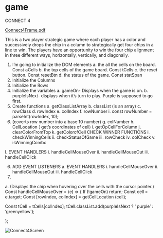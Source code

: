 # game
CONNECT 4 

[Connect4Frame.pdf](https://github.com/KimberlyCameron79/game/files/9600261/Connect4Frame.pdf)


This is a two player strategic game where each player has a color and successively drops the chip in a column to strategically get four chips in a line to win. The players have an opportunity to win the four chip alignment in three different ways, horizontally, vertically, and diagonally.

1.	I’m going to initialize the DOM elements
a.	the all the cells on the board.  Const aCells
b.	the top cells of the game board.     Const tCells
c.	the reset button. Const resetBtn
d.	the status of the game.  Const statSpan
2.	Initialize the Columns
3.	Initialize the Rows
4.	Initialize the variables
a.	gameOn- Displays when the game is on.
b.	purpleIsNext- displays when it’s turn to play.  Purple is supposed to go first.
5.	Create functions
a.	getClassListArray
b.	classList (is an array)
c.	rowClass
d.	rowIndex
e.	colIndex
f.	rowNumber
i.	const rowNumber = parseInt(rowIndex, 10);
1.	(coverts row number into a base 10 number)
g.	colNumber
h.	CellLocation ( get’s coordinates of cell)
i.	getOpCellForColumn
j.	clearColorFromTop
k.	getColorofCell
CHECK WINNER FUNCTIONS
i.	checkWinningCells
ii.	checkStatusOfGame
iii.	rowCheck
iv.	colCheck
v.	isWinningCombo

l.	EVENT HANDLERS
i.	handleCellMouseOver
ii.	handleCellMouseOut
iii.	handleCellClick

6.	ADD EVENT LISTENERS
a.	EVENT HANDLERS
i.	handleCellMouseOver
ii.	handleCellMouseOut
iii.	handleCellClick
7.	
a.	(Displays the chip when hovering over the cells with the cursor pointer.)
Const handleCellMouseOver = (e) => {
If (!gameOn) return;
Const cell = e.target;
Const [rowIndex, colIndex] = getCellLocation (cell);

Const tCell = tCells[colIndex];
tCell.classList.add(purpleIsNext ? ‘ purple’ :  ‘greenyellow’);

};

![Connect4Screen](https://user-images.githubusercontent.com/110206975/191031589-68266db3-491b-4f80-abd3-ee6bdc0b6a31.jpg)
